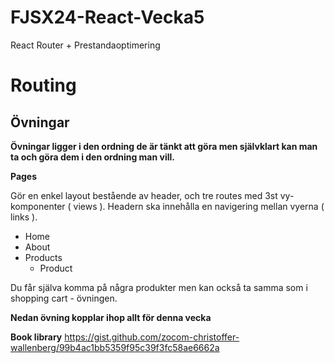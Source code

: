 # FJSX24-React-Vecka5
React Router + Prestandaoptimering

# Routing

## Övningar

**Övningar ligger i den ordning de är tänkt att göra men självklart kan man ta och göra dem i den ordning man vill.**

**Pages**

Gör en enkel layout bestående av header, och tre routes med 3st vy-komponenter ( views ). Headern ska innehålla en navigering mellan vyerna ( links ).

- Home
- About
- Products
  - Product

Du får själva komma på några produkter men kan också ta samma som i shopping cart - övningen.

**Nedan övning kopplar ihop allt för denna vecka**

**Book library**
https://gist.github.com/zocom-christoffer-wallenberg/99b4ac1bb5359f95c39f3fc58ae6662a
